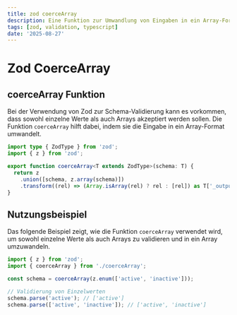 ```yaml
---
title: zod coerceArray
description: Eine Funktion zur Umwandlung von Eingaben in ein Array-Format.
tags: [zod, validation, typescript]
date: '2025-08-27'
---
```


# Zod CoerceArray

## coerceArray Funktion

Bei der Verwendung von Zod zur Schema-Validierung kann es vorkommen, dass sowohl einzelne Werte als auch Arrays akzeptiert werden sollen. Die Funktion `coerceArray` hilft dabei, indem sie die Eingabe in ein Array-Format umwandelt.

```typescript
import type { ZodType } from 'zod';
import { z } from 'zod';

export function coerceArray<T extends ZodType>(schema: T) {
  return z
    .union([schema, z.array(schema)])
    .transform((rel) => (Array.isArray(rel) ? rel : [rel]) as T['_output'][]);
}
```

## Nutzungsbeispiel

Das folgende Beispiel zeigt, wie die Funktion `coerceArray` verwendet wird, um sowohl einzelne Werte als auch Arrays zu validieren und in ein Array umzuwandeln.

```typescript
import { z } from 'zod';
import { coerceArray } from './coerceArray';

const schema = coerceArray(z.enum(['active', 'inactive']));

// Validierung von Einzelwerten
schema.parse('active'); // ['active']
schema.parse(['active', 'inactive']); // ['active', 'inactive']
```
